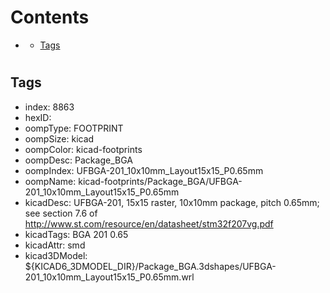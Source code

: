 



Contents
========

* [](#)
	* [Tags](#tags)

# 

## Tags

- index: 8863
- hexID: 
- oompType: FOOTPRINT
- oompSize: kicad
- oompColor: kicad-footprints
- oompDesc: Package_BGA
- oompIndex: UFBGA-201_10x10mm_Layout15x15_P0.65mm
- oompName: kicad-footprints/Package_BGA/UFBGA-201_10x10mm_Layout15x15_P0.65mm
- kicadDesc: UFBGA-201, 15x15 raster, 10x10mm package, pitch 0.65mm; see section 7.6 of http://www.st.com/resource/en/datasheet/stm32f207vg.pdf
- kicadTags: BGA 201 0.65
- kicadAttr: smd
- kicad3DModel: ${KICAD6_3DMODEL_DIR}/Package_BGA.3dshapes/UFBGA-201_10x10mm_Layout15x15_P0.65mm.wrl
